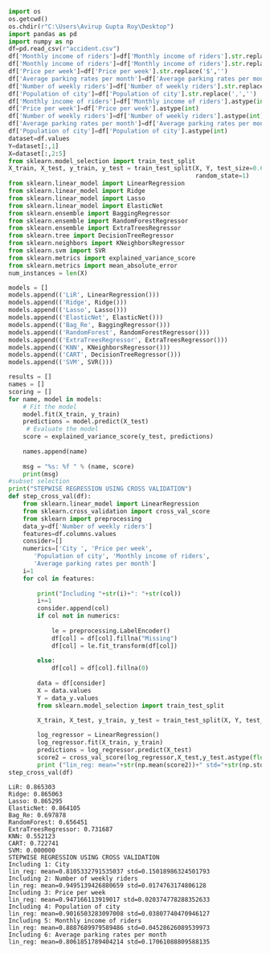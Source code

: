 

```python
import os
os.getcwd()
os.chdir(r"C:\Users\Avirup Gupta Roy\Desktop")
import pandas as pd
import numpy as np
df=pd.read_csv(r"accident.csv")
df['Monthly income of riders']=df['Monthly income of riders'].str.replace('$','')
df['Monthly income of riders']=df['Monthly income of riders'].str.replace(',','')
df['Price per week']=df['Price per week'].str.replace('$','')
df['Average parking rates per month']=df['Average parking rates per month'].str.replace('$','')
df['Number of weekly riders']=df['Number of weekly riders'].str.replace(',','')
df['Population of city']=df['Population of city'].str.replace(',','')
df['Monthly income of riders']=df['Monthly income of riders'].astype(int)
df['Price per week']=df['Price per week'].astype(int)
df['Number of weekly riders']=df['Number of weekly riders'].astype(int)
df['Average parking rates per month']=df['Average parking rates per month'].astype(int)
df['Population of city']=df['Population of city'].astype(int)
dataset=df.values
Y=dataset[:,1]
X=dataset[:,2:5]
from sklearn.model_selection import train_test_split
X_train, X_test, y_train, y_test = train_test_split(X, Y, test_size=0.6,
                                                    random_state=1)
from sklearn.linear_model import LinearRegression
from sklearn.linear_model import Ridge
from sklearn.linear_model import Lasso
from sklearn.linear_model import ElasticNet
from sklearn.ensemble import BaggingRegressor
from sklearn.ensemble import RandomForestRegressor
from sklearn.ensemble import ExtraTreesRegressor
from sklearn.tree import DecisionTreeRegressor
from sklearn.neighbors import KNeighborsRegressor
from sklearn.svm import SVR
from sklearn.metrics import explained_variance_score
from sklearn.metrics import mean_absolute_error
num_instances = len(X)

models = []
models.append(('LiR', LinearRegression()))
models.append(('Ridge', Ridge()))
models.append(('Lasso', Lasso()))
models.append(('ElasticNet', ElasticNet()))
models.append(('Bag_Re', BaggingRegressor()))
models.append(('RandomForest', RandomForestRegressor()))
models.append(('ExtraTreesRegressor', ExtraTreesRegressor()))
models.append(('KNN', KNeighborsRegressor()))
models.append(('CART', DecisionTreeRegressor()))
models.append(('SVM', SVR()))

results = []
names = []
scoring = []
for name, model in models:
    # Fit the model
    model.fit(X_train, y_train)
    predictions = model.predict(X_test)
     # Evaluate the model
    score = explained_variance_score(y_test, predictions)
   
    names.append(name)
    
    msg = "%s: %f " % (name, score)
    print(msg)
#subset selection 
print("STEPWISE REGRESSION USING CROSS VALIDATION")    
def step_cross_val(df):
    from sklearn.linear_model import LinearRegression
    from sklearn.cross_validation import cross_val_score
    from sklearn import preprocessing
    data_y=df['Number of weekly riders']
    features=df.columns.values
    consider=[]
    numerics=['City ', 'Price per week',
       'Population of city', 'Monthly income of riders',
       'Average parking rates per month']
    i=1
    for col in features:
        
        print("Including "+str(i)+": "+str(col))
        i+=1
        consider.append(col)
        if col not in numerics:
                      
            le = preprocessing.LabelEncoder()
            df[col] = df[col].fillna("Missing")
            df[col] = le.fit_transform(df[col])
        
        else:
            df[col] = df[col].fillna(0)
    
        data = df[consider]
        X = data.values
        Y = data_y.values
        from sklearn.model_selection import train_test_split
    
        X_train, X_test, y_train, y_test = train_test_split(X, Y, test_size=0.6,random_state=1)

        log_regressor = LinearRegression()
        log_regressor.fit(X_train, y_train)
        predictions = log_regressor.predict(X_test)
        score2 = cross_val_score(log_regressor,X_test,y_test.astype(float),cv=3)
        print ("lin_reg: mean="+str(np.mean(score2))+" std="+str(np.std(score2)))
step_cross_val(df)        

```

    LiR: 0.865303 
    Ridge: 0.865063 
    Lasso: 0.865295 
    ElasticNet: 0.864105 
    Bag_Re: 0.697878 
    RandomForest: 0.656451 
    ExtraTreesRegressor: 0.731687 
    KNN: 0.552123 
    CART: 0.722741 
    SVM: 0.000000 
    STEPWISE REGRESSION USING CROSS VALIDATION
    Including 1: City 
    lin_reg: mean=0.8105332791535037 std=0.15018986324501793
    Including 2: Number of weekly riders
    lin_reg: mean=0.9495139426880659 std=0.0174763174806128
    Including 3: Price per week
    lin_reg: mean=0.947166113919017 std=0.020374778288352633
    Including 4: Population of city
    lin_reg: mean=0.9016503283097008 std=0.03807740470946127
    Including 5: Monthly income of riders
    lin_reg: mean=0.8887689979589486 std=0.04528626089539973
    Including 6: Average parking rates per month
    lin_reg: mean=0.8061851789404214 std=0.17061088809588135
    

